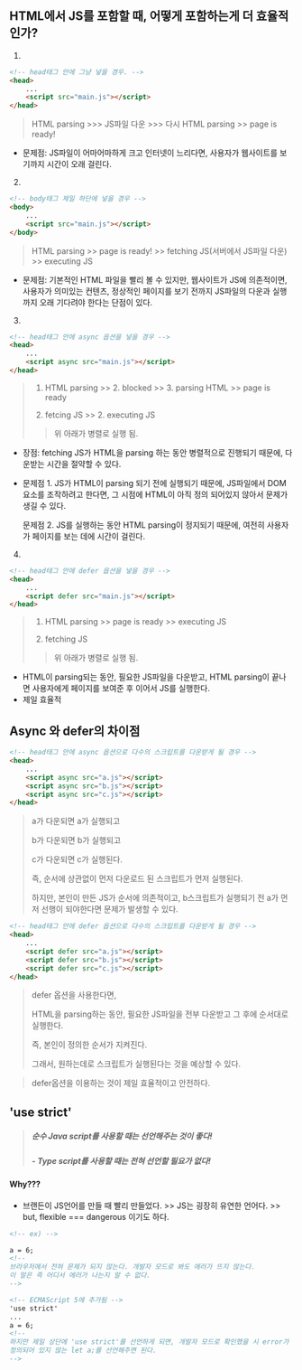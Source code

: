 ## HTML에서 JS를 포함할 때, 어떻게 포함하는게 더 효율적인가?

1. 

```html
<!-- head태그 안에 그냥 넣을 경우. -->
<head>
    ...
    <script src="main.js"></script>
</head>
```

> HTML parsing >>> JS파일 다운 >>> 다시 HTML parsing >> page is ready!

- 문제점: JS파일이 어마어마하게 크고 인터넷이 느리다면, 사용자가 웹사이트를 보기까지 시간이 오래 걸린다.



2. 

```html
<!-- body태그 제일 하단에 넣을 경우 -->
<body>
    ...
    <script src="main.js"></script>
</body>
```

> HTML parsing >> page is ready! >> fetching JS(서버에서 JS파일 다운) >> executing JS

- 문제점: 기본적인 HTML 파일을 빨리 볼 수 있지만, 웹사이트가 JS에 의존적이면, 사용자가 의미있는 컨텐츠, 정상적인 페이지를 보기 전까지 JS파일의 다운과 실행까지 오래 기다려야 한다는 단점이 있다.



3.

```HTML
<!-- head태그 안에 async 옵션을 넣을 경우 -->
<head>
    ...
    <script async src="main.js"></script>
</head>
```

> 1. HTML parsing  >> 2. blocked >> 3. parsing HTML >> page is ready
>
> 1. fetcing JS >> 2. executing JS 
>
> > 위 아래가 병렬로 실행 됨.

- 장점: fetching JS가 HTML을 parsing 하는 동안 병렬적으로 진행되기 때문에, 다운받는 시간을 절약할 수 있다.

- 문제점 1. JS가 HTML이 parsing 되기 전에 실행되기 때문에, JS파일에서 DOM요소를 조작하려고 한다면, 그 시점에 HTML이 아직 정의 되어있지 않아서 문제가 생길 수 있다.

  문제점 2. JS를 실행하는 동안 HTML parsing이 정지되기 때문에, 여전히 사용자가 페이지를 보는 데에 시간이 걸린다.



4. 

```HTML
<!-- head태그 안에 defer 옵션을 넣을 경우 -->
<head>
    ...
    <script defer src="main.js"></script>
</head>
```

> 1. HTML parsing >> page is ready >> executing JS
>
> 1. fetching JS
>
> > 위 아래가 병렬로 실행 됨.

- HTML이 parsing되는 동안, 필요한 JS파일을 다운받고, HTML parsing이 끝나면 사용자에게 페이지를 보여준 후 이어서 JS를 실행한다. 
- 제일 효율적



## Async 와 defer의 차이점

```html
<!-- head태그 안에 async 옵션으로 다수의 스크립트를 다운받게 될 경우 -->
<head>
    ...
    <script async src="a.js"></script>
    <script async src="b.js"></script>
    <script async src="c.js"></script>
</head>
```

> a가 다운되면 a가 실행되고
>
> b가 다운되면 b가 실행되고
>
> c가 다운되면 c가 실행된다.
>
> 즉, 순서에 상관없이 먼저 다운로드 된 스크립트가 먼저 실행된다.
>
> 하지만, 본인이 만든 JS가 순서에 의존적이고, b스크립트가 실행되기 전 a가 먼저 선행이 되야한다면 문제가 발생할 수 있다.



```html
<!-- head태그 안에 defer 옵션으로 다수의 스크립트를 다운받게 될 경우 -->
<head>
    ...
    <script defer src="a.js"></script>
    <script defer src="b.js"></script>
    <script defer src="c.js"></script>
</head>
```

>defer 옵션을 사용한다면,
>
>HTML을 parsing하는 동안, 필요한 JS파일을 전부 다운받고 그 후에 순서대로 실행한다.
>
>즉, 본인이 정의한 순서가 지켜진다.
>
>그래서, 원하는데로 스크립트가 실행된다는 것을 예상할 수 있다. 

> defer옵션을 이용하는 것이 제일 효율적이고 안전하다.



## 'use strict'

> ##### 순수 Java script를 사용할 때는 선언해주는 것이 좋다!
>
> ##### - Type script를 사용할 때는 전혀 선언할 필요가 없다!

#### Why???

- 브랜든이 JS언어를 만들 때 빨리 만들었다. >> JS는 굉장히 유연한 언어다. >> but, flexible === dangerous 이기도 하다.

```html
<!-- ex) -->

a = 6;
<!-- 
브라우저에서 전혀 문제가 되지 않는다. 개발자 모드로 봐도 에러가 뜨지 않는다.
이 말은 즉 어디서 에러가 나는지 알 수 없다. 
-->
```



```html
<!-- ECMAScript 5에 추가됨 -->
'use strict'
...
a = 6;
<!-- 
하지만 제일 상단에 'use strict'를 선언하게 되면, 개발자 모드로 확인했을 시 error가 뜬다!! (a 는 정의되어 있지 않다.)
정의되어 있지 않는 let a;를 선언해주면 된다.
-->
```

